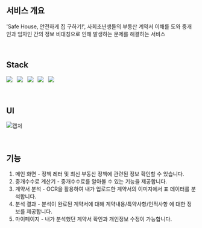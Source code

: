 ## 서비스 개요
'Safe House, 안전하게 집 구하기!', 사회초년생들의 부동산 계약서 이해를 도와 중개인과 임차인 간의 정보 비대칭으로 인해 발생하는 문제를 해결하는 서비스

<br />

## Stack
<p>
<img src="https://img.shields.io/badge/Next.js-000000?style=flat-square&logo=nextdotjs&logoColor=white"/></a> &nbsp
<img src="https://img.shields.io/badge/TypeScript-3178C6?style=flat-square&logo=TypeScript&logoColor=white"/></a> &nbsp
<img src="https://img.shields.io/badge/Tailwindcss-06B6D4?style=flat-square&logo=Tailwindcss&logoColor=white"/></a> &nbsp
<img src="https://img.shields.io/badge/Redux-764ABC?style=flat-square&logo=redux&logoColor=white"/></a> &nbsp
<img src="https://img.shields.io/badge/React query-CA4245?style=flat-square&logo=reactquery&logoColor=white"/></a> &nbsp
</p>

<br />

## UI
![캡처](https://github.com/Kkangdagu/SafeHome_fe/assets/59693688/d4eed409-1baf-4c14-adb5-f9a5ea855024)

<br />

## 기능

1. 메인 화면 - 정책 레터 및 최신 부동산 정책에 관련된 정보 확인할 수 있습니다.
2. 중개수수료 계산기 - 중개수수료를 알아볼 수 있는 기능을 제공합니다.
3. 계약서 분석 - OCR을 활용하여 내가 업로드한 계약서의 이미지에서 표 데이터를 분석합니다.
4. 분석 결과 - 분석이 완료된 계약서에 대해 계약내용/특약사항/인적사항 에 대한 정보를 제공합니다.
5. 마이페이지 - 내가 분석했던 계약서 확인과 개인정보 수정이 가능합니다.
